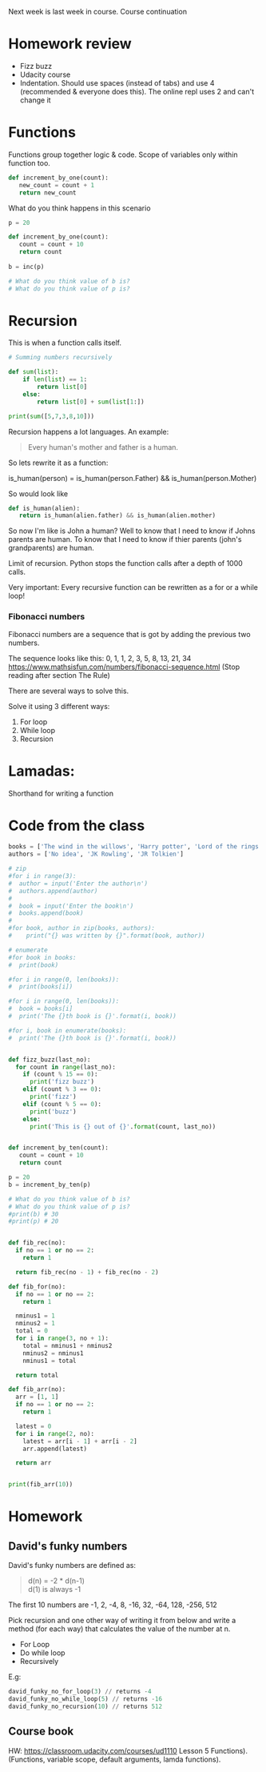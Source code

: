 Next week is last week in course. Course continuation

# Homework review
- Fizz buzz
- Udacity course
- Indentation. Should use spaces (instead of tabs) and use 4 (recommended & everyone does this). The online repl uses 2 and can't change it

# Functions

Functions group together logic & code. Scope of variables only within function too.
```python
def increment_by_one(count):
   new_count = count + 1
   return new_count
```

What do you think happens in this scenario
```python
p = 20

def increment_by_one(count):
   count = count + 10
   return count
	
b = inc(p)

# What do you think value of b is?
# What do you think value of p is?

```


# Recursion
This is when a function calls itself.

```python
# Summing numbers recursively

def sum(list):
    if len(list) == 1:
        return list[0]
    else:
        return list[0] + sum(list[1:])

print(sum([5,7,3,8,10]))

```

  
Recursion happens a lot languages. An example:
> Every human's mother and father is a human.

So lets rewrite it as a function:

is_human(person) = is_human(person.Father) && is_human(person.Mother)

So would look like
```python
def is_human(alien): 
   return is_human(alien.father) && is_human(alien.mother)
```
So now I'm like is John a human?
Well to know that I need to know if Johns parents are human. To know that I need to know if thier parents (john's grandparents) are human.

Limit of recursion. Python stops the function calls after a depth of 1000 calls.

Very important: Every recursive function can be rewritten as a for or a while loop!


### Fibonacci numbers

Fibonacci numbers are a sequence that is got by adding the previous two numbers.

The sequence looks like this: 0, 1, 1, 2, 3, 5, 8, 13, 21, 34  
https://www.mathsisfun.com/numbers/fibonacci-sequence.html (Stop reading after section The Rule)

There are several ways to solve this.

Solve it using 3 different ways:
1. For loop
2. While loop
3. Recursion

# Lamadas:
Shorthand for writing a function

# Code from the class
```python
books = ['The wind in the willows', 'Harry potter', 'Lord of the rings']
authors = ['No idea', 'JK Rowling', 'JR Tolkien']

# zip
#for i in range(3):
#  author = input('Enter the author\n')
#  authors.append(author)
#
#  book = input('Enter the book\n')
#  books.append(book)
#
#for book, author in zip(books, authors):
#    print("{} was written by {}".format(book, author))

# enumerate
#for book in books:
#  print(book)

#for i in range(0, len(books)):
#  print(books[i])

#for i in range(0, len(books)):
#  book = books[i]
#  print('The {}th book is {}'.format(i, book))

#for i, book in enumerate(books):
#  print('The {}th book is {}'.format(i, book))


def fizz_buzz(last_no):
  for count in range(last_no):
    if (count % 15 == 0):
      print('fizz buzz')
    elif (count % 3 == 0):
      print('fizz')
    elif (count % 5 == 0):
      print('buzz')
    else:
      print('This is {} out of {}'.format(count, last_no))


def increment_by_ten(count):
   count = count + 10
   return count

p = 20
b = increment_by_ten(p)

# What do you think value of b is?
# What do you think value of p is?
#print(b) # 30
#print(p) # 20


def fib_rec(no):
  if no == 1 or no == 2:
    return 1

  return fib_rec(no - 1) + fib_rec(no - 2)

def fib_for(no):
  if no == 1 or no == 2:
    return 1

  nminus1 = 1 
  nminus2 = 1 
  total = 0
  for i in range(3, no + 1):
    total = nminus1 + nminus2
    nminus2 = nminus1
    nminus1 = total

  return total

def fib_arr(no):
  arr = [1, 1]
  if no == 1 or no == 2:
    return 1

  latest = 0
  for i in range(2, no):
    latest = arr[i - 1] + arr[i - 2]
    arr.append(latest)

  return arr


print(fib_arr(10))
```


# Homework
## David's funky numbers

David's funky numbers are defined as:
> d(n) = -2 * d(n-1)  
> d(1) is always -1

The first 10 numbers are -1, 2, -4, 8, -16, 32, -64, 128, -256, 512

Pick recursion and one other way of writing it from below and write a method (for each way) that calculates the value of the number at n.
- For Loop
- Do while loop
- Recursively

E.g:
```python
david_funky_no_for_loop(3) // returns -4
david_funky_no_while_loop(5) // returns -16
david_funky_no_recursion(10) // returns 512
```

## Course book
HW: https://classroom.udacity.com/courses/ud1110 Lesson 5 Functions). (Functions, variable scope, default arguments, lamda functions).
